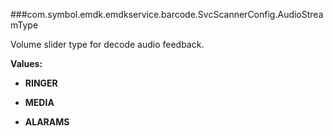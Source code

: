 ###com.symbol.emdk.emdkservice.barcode.SvcScannerConfig.AudioStreamType

Volume slider type for decode audio feedback.

**Values:**

* **RINGER**

* **MEDIA**

* **ALARAMS**

